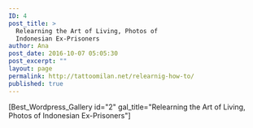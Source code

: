 ```yaml
---
ID: 4
post_title: >
  Relearning the Art of Living, Photos of
  Indonesian Ex-Prisoners
author: Ana
post_date: 2016-10-07 05:05:30
post_excerpt: ""
layout: page
permalink: http://tattoomilan.net/relearnig-how-to/
published: true
---
```

[Best_Wordpress_Gallery id="2" gal_title="Relearning the Art of Living, Photos of Indonesian Ex-Prisoners"]